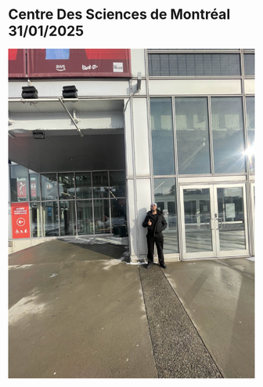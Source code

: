 # Centre Des Sciences de Montréal 31/01/2025




<img src="Photo/centre_image.jpg" alt="Texte alternatif" width="= 300">

